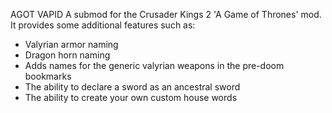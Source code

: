 AGOT VAPID
A submod for the Crusader Kings 2 'A Game of Thrones' mod. It provides some additional features such as:

* Valyrian armor naming
* Dragon horn naming
* Adds names for the generic valyrian weapons in the pre-doom bookmarks
* The ability to declare a sword as an ancestral sword
* The ability to create your own custom house words
